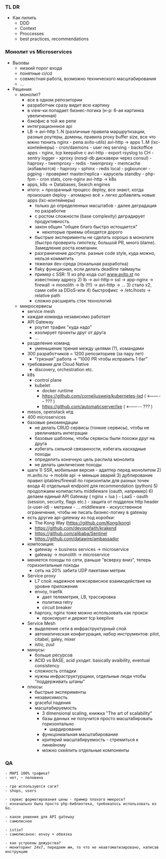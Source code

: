 ### TL DR 
* Как пилить
    * DDD
    * Context
    * Proccesses
    * best practices, recommendations

### Монолит vs Microservices
- Вызовы
	- низкий порог входа
	- понятные ci/cd
	- совместная работа, возможно технического масштабирования
	- ...
- Решения
	- монолит?
		- все в одном репозитории
		- разработчик сразу видит всю картину
		- в view-ки попадает бизнес-логика (н-р: 6-ая картинка увеличенная)
		- бэкофис в той же репе
		- интеграционнное api
		- LB -> avi-http 1..N (различные правила маршрутизации, разные роутеры, домены, правила proxy buffer size, все что мжно тюнить nginx - репа avito-utils)
				avi-http -> apps 1..M (lxc-контейнеры)
				- cron/daemons
				- user req serving
				- backoffice
				apps
				- nginx, tcp keepalive с avi-http
				- export rsyslog to CH
				- sentry logger
				- xproxy (nosql-db дискавери через consul)
					- haproxy
					- twemproxy
						- redis
				- twemproxy
					- memcache (избавлются)
				- haproxy
					- sphinx
				- redis local
				- pgbouncer
					- pgping
						- проверяет master/replica
					- карусель standby
				- php-fpm
				- cron stats, core-nginx
				avi-http -> k8s
		- apps, k8s -> Databases, Search engines
		- итого:
				+ прозрачный процесс deploy, все знают, когда произошел deploy - атомарно всё
				+ легко добавлять новые apps (lxc-контейнеры)
			- только до определенных масштабов - далее деградация по разработке
			- с ростом сложности (base complexity) деградирует продуктивность
  			- закон общин "общее благо быстро истощается"
				- некоторые приемы обходятся дорого
			- быстрые эксперименты не сделать хорошо в монолите (быстро проверить гипотезу, большой PR, много blame). Замедление роста компании.
			- разграничение доступа. разные code style, куда можно, нельзя коммитить
			- тяжелая dev-среда (локальная разработка)
			- flaky функционал, если делать deadline таймауты
			- пример с SSR:
					1) из php кода curl www.avito.st по известному адресу
					2) lb -> avi-http-> ssl -> app-nginx -> firewall -> monolith -> lb (!!!) -> avi-http -> ...
					3) стало x2, сами себя за DDoS-или
					4) быстрофикс -> /etc/hosts -> relative path
			- сложно расширять стек технологий
	- микросервисы
		- service mesh
		- каждая команда независимо работает	
		- API Gateway
			- роутит трафик "куда надо"
			- изолирует проекты друг от друга
			- ...
		- разделение команд
			- уменьшение трения между целями (?), командами
		- 300 разработчиков = 1200 репозиториев (за пару лет)
			- "грязная" работа -> "1000 PR чтобы исправить 1 баг"
		- требования для Cloud Native
			- discovery, orchestration etc.
		- k8s
			- control plane
			- kubelet
				- docker runtime
				- https://github.com/corneliusweig/kubernetes-lxd ( <----- ??? )
				- https://github.com/automaticserver/lxe ( <----- ??? )
		- mesos, openstack итд
		- 400 microservices
		- базовые рекомендации
			- не делать СRUD сервисы (тонкие сервисы), чтобы не увеличивать интеграции
			- базовые шаблоны, чтобы сервисы были похожи друг на друга
			- избегать сильной связанности, избегать каскадные походы
			- определить конечную цель распила монолита
			- не делать циклические походы
		- шаги
				1) SSR, мобильная версия - адаптер перед монолитом
				2) m.avito.ru -> mobile api -> меньше аварий
				3) дублирование правил iptables/firewall по горизонтали для разных точек входа
				4) отдельный endpoint для recommendation (python)
				5) продолжаем копипастить middleware (oauth, например)
				6) делаем единый API Gateway ( nginx + lua )
				- LaaS
				- oauth (session, security, flags etc.)
				- защита от подделок http header (x-user-id)
				- метрики
				- ... middleware
				- искусственное ограничение, чтобы не писать бизнес-логику в gateway
		- есть другие api-gateway из под коробки:
			- The Kong Way (https://github.com/Kong/kong)
			- https://github.com/devopsfaith/krakend
			- https://github.com/alibaba/Sentinel
			- https://github.com/datawire/ambassador
		- композиция:
			- gateway -> business services -> microservice
			- gateway -> monolith -> microservice
		- меняется походы по сети, раньше "всверху вниз", теперь горизонтальные походы
			- сеть на 20% забита UDP пакетами метрик
		- Service proxy
			- L7 слой. надежное межсервисное взаимодействие на уровне приложения
			- envoy, traefik
				- дает телеметрия, LB, трассировка
				- политика retry
				- circuit breaker
			- haproxy, nginx тоже можно использовать как прокси
				- проксирует и держит tcp keeplive
		- Service Mesh
			- выделение сети в инфраструктурный слой
			- автоматическая конфигурация, набор инструментов: pilot, citabel, galey, mixer
			- istio, zuul
		- минусы:
			- больше ресурсов
			- ACID vs BASE, acid уходит. basically avaibility, eventual consistency
			- сложность отладки
			- нужны инфраструктурщики, отдельные люди чтобы "поддерживать штаны"
		- плюсы:
			- быстрые эксперименты
			- независимость
			- graceful падения
			- масштабируемость
				- 3 dimensional scaling, книжка "The art of scalability"
				- базы данных не получится просто масштабировать горизонтально
					- шардирование
				- функцониальная масштабирование
				- критерий масштабируемость - стремиться к линейному
				- можно скейлить отдельные компоненты

### QA
```
- MAPI 100% трафика?
- нет, ~ половина

- где используются саги?
- shops, users

- сервис форматирования цены - пример плохого микросе?
- изначально была просто php-библиотека, требовалось использовать из Go.

- какое решение для API gateway
- самописное

- istio?
- самописаное: envoy + обвязка

- как устроены дежурства?
- мониторинг 24x7, передаем им, то что не неавтоматизировано, написав инструкцию
```